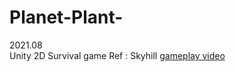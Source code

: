 # Planet-Plant-
2021.08<br>
Unity 2D Survival game
Ref : Skyhill
[gameplay video](https://youtu.be/nVmrOayQAT8)
